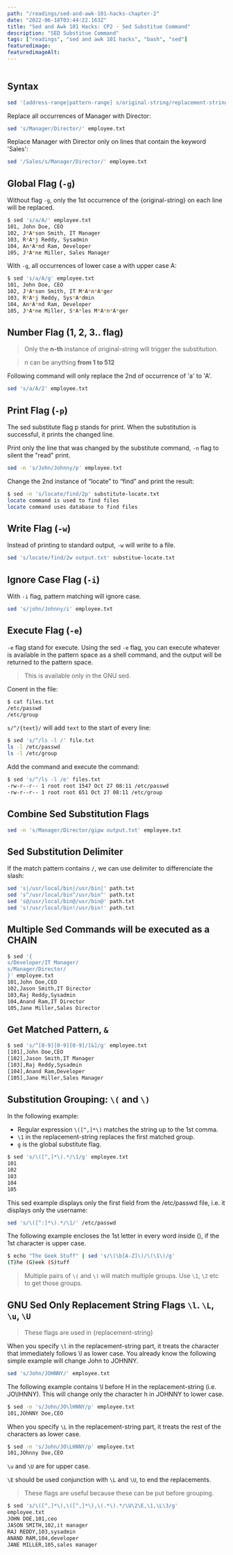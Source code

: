 ```yaml
---
path: "/readings/sed-and-awk-101-hacks-chapter-2"
date: "2022-06-18T03:44:22.163Z"
title: "Sed and Awk 101 Hacks: CP2 - Sed Substitue Command"
description: "SED Substitue Command"
tags: ["readings", "sed and awk 101 hacks", "bash", "sed"]
featuredimage: 
featuredimageAlt: 
---
```


```toc
```

## Syntax
```bash
sed '[address-range|pattern-range] s/original-string/replacement-string/[substitute-flags]' inputfile
```

Replace all occurrences of Manager with Director:
```bash
sed 's/Manager/Director/' employee.txt
```

Replace Manager with Director only on lines that contain the keyword 'Sales':
```bash
sed '/Sales/s/Manager/Director/' employee.txt
```

## Global Flag (`-g`)
Without flag `-g`, only the 1st occurrence of the {original-string} on each line will be replaced.
```bash
$ sed 's/a/A/' employee.txt
101, John Doe, CEO
102, J*A*son Smith, IT Manager
103, R*A*j Reddy, Sysadmin
104, An*A*nd Ram, Developer
105, J*A*ne Miller, Sales Manager
```

With `-g`, all occurrences of lower case a with upper case A:
```bash
$ sed 's/a/A/g' employee.txt
101, John Doe, CEO
102, J*A*son Smith, IT M*A*n*A*ger
103, R*A*j Reddy, Sys*A*dmin
104, An*A*nd Ram, Developer
105, J*A*ne Miller, S*A*les M*A*n*A*ger
```

## Number Flag (1, 2, 3.. flag)
> Only the **n-th** instance of original-string will trigger the substitution.

> n can be anything **from 1 to 512**

Following command will only replace the 2nd of occurrence of 'a' to 'A'.
```bash
sed 's/a/A/2' employee.txt
```

## Print Flag (`-p`)
The sed substitute flag p stands for print. When the substitution is successful, it prints the changed line.

Print only the line that was changed by the substitute command, `-n` flag to silent the "read" print.
```bash
sed -n 's/John/Johnny/p' employee.txt
```

Change the 2nd instance of “locate” to “find” and print the result:
```bash
$ sed -n 's/locate/find/2p' substitute-locate.txt
locate command is used to find files
locate command uses database to find files
```

## Write Flag (`-w`)
Instead of printing to standard output, `-w` will write to a file.
```bash
sed 's/locate/find/2w output.txt' substitue-locate.txt
```

## Ignore Case Flag (`-i`)
With `-i` flag, pattern matching will ignore case.
```bash
sed 's/john/Johnny/i' employee.txt
```

## Execute Flag (`-e`)
`-e` flag stand for execute. Using the sed `-e` flag, you can execute whatever is available in the pattern space as a shell command, and the output will be returned to the pattern space.

> This is available only in the GNU sed.

Conent in the file:
```bash
$ cat files.txt
/etc/passwd
/etc/group
```

`s/^/{text}/` will add `text` to the start of every line:
```bash
$ sed 's/^/ls -l /' file.txt
ls -l /etc/passwd
ls -l /etc/group
```

Add the command and execute the command:
```bash
$ sed 's/^/ls -l /e' files.txt
-rw-r--r-- 1 root root 1547 Oct 27 08:11 /etc/passwd
-rw-r--r-- 1 root root 651 Oct 27 08:11 /etc/group
```

## Combine Sed Substitution Flags
```bash
sed -n 's/Manager/Director/gipw output.txt' employee.txt
```

## Sed Substitution Delimiter
If the match pattern contains `/`, we can use delimiter to differenciate the slash:
```bash
sed 's|/usr/local/bin|/usr/bin|' path.txt
sed 's^/usr/local/bin^/usr/bin^' path.txt
sed 's@/usr/local/bin@/usr/bin@' path.txt
sed 's!/usr/local/bin!/usr/bin!' path.txt 
```

## Multiple Sed Commands will be executed as a CHAIN
```bash
$ sed '{
s/Developer/IT Manager/
s/Manager/Director/
}' employee.txt
101,John Doe,CEO
102,Jason Smith,IT Director
103,Raj Reddy,Sysadmin
104,Anand Ram,IT Director
105,Jane Miller,Sales Director
```

## Get Matched Pattern, `&`
```bash
$ sed 's/^[0-9][0-9][0-9]/[&]/g' employee.txt
[101],John Doe,CEO
[102],Jason Smith,IT Manager
[103],Raj Reddy,Sysadmin
[104],Anand Ram,Developer
[105],Jane Miller,Sales Manager
```

## Substitution Grouping: `\(` and `\)`
In the following example:
* Regular expression `\([^,]*\)` matches the string up to the 1st comma.
* `\1` in the replacement-string replaces the first matched group.
* `g` is the global substitute flag.
```bash
$ sed 's/\([^,]*\).*/\1/g' employee.txt
101
102
103
104
105
```

This sed example displays only the first field from the /etc/passwd file, i.e. it displays only the username:
```bash
sed 's/\([^:]*\).*/\1/' /etc/passwd
```

The following example encloses the 1st letter in every word inside (), if the 1st character is upper case.
```bash 
$ echo "The Geek Stuff" | sed 's/\(\b[A-Z]\)/\(\1\)/g'
(T)he (G)eek (S)tuff
```

> Multiple pairs of `\(` and `\)` will match multiple groups. Use `\1`, `\2` etc to get those groups.

## GNU Sed Only Replacement String Flags `\l`. `\L`, `\u`, `\U`
> These flags are used in {replacement-string}

When you specify `\l` in the replacement-string part, it treats the character that immediately follows \l as lower case. You already know the following simple example will change John to JOHNNY. 
```bash
sed 's/John/JOHNNY/' employee.txt
```

The following example contains \l before H in the replacement-string (i.e. JO\lHNNY). This will change only the character h in JOHNNY to lower case. 
```bash
$ sed -n 's/John/JO\lHNNY/p' employee.txt
101,JOhNNY Doe,CEO 
```

When you specify `\L` in the replacement-string part, it treats the rest of the characters as lower case. 
```bash
$ sed -n 's/John/JO\LHNNY/p' employee.txt
101,JOhnny Doe,CEO 
```

`\u` and `\U` are for upper case.

`\E` should be used conjunction with `\L` and `\U`, to end the replacements.

> These flags are useful because these can be put before grouping.
```bash
$ sed 's/\([^,]*\),\([^,]*\),\(.*\).*/\U\2\E,\1,\L\3/g'
employee.txt
JOHN DOE,101,ceo
JASON SMITH,102,it manager
RAJ REDDY,103,sysadmin
ANAND RAM,104,developer
JANE MILLER,105,sales manager 
```